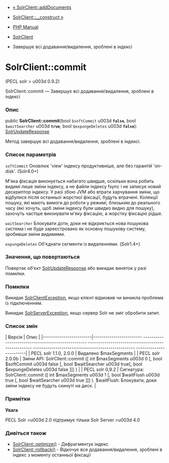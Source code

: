 - [« SolrClient::addDocuments](solrclient.adddocuments.md)
- [SolrClient::\_\_construct »](solrclient.construct.md)

- [PHP Manual](index.md)
- [SolrClient](class.solrclient.md)
- Завершує всі додавання/видалення, зроблені в індексі

# SolrClient::commit

(PECL solr \> u003d 0.9.2)

SolrClient::commit — Завершує всі додавання/видалення, зроблені в
індексі

### Опис

public **SolrClient::commit**(bool `$softCommit` u003d **`false`**, bool
`$waitSearcher` u003d **`true`**, bool `$expungeDeletes` u003d **`false`**):
[SolrUpdateResponse](class.solrupdateresponse.md)

Метод завершує всі додавання/видалення, зроблені в індексі.

### Список параметрів

`softCommit`
Оновлює 'view' індексу продуктивніше, але без гарантій
'on-disk'. (Solr4.0+)

М'яка фіксація виконується набагато швидше, оскільки вона робить
видимі лише зміни індексу, а не файли індексу fsync і не
записує новий дескриптор індексу. У разі збою JVM або втрати
харчування зміни, що відбулися після останньої жорсткої фіксації, будуть
втрачені. Колекції пошуку, які мають вимоги до роботи у режимі,
близьким до реального часу (які хочуть, щоб зміни індексу були
швидко видно для пошуку), захочуть частіше виконувати м'яку фіксацію, а
жорстку фіксацію рідше.

`waitSearcher`
Блокувати доти, доки не відкриється нова пошукова система і не
буде зареєстровано як основну пошукову систему, зробивши зміни
видимими.

`expungeDeletes`
Об'єднати сегменти із видаленнями. (Solr1.4+)

### Значення, що повертаються

Повертає об'єкт [SolrUpdateResponse](class.solrupdateresponse.md)
або викидає виняток у разі помилки.

### Помилки

Викидає [SolrClientException](class.solrclientexception.md), якщо
клієнт відмовив чи виникла проблема із підключенням.

Викидає [SolrServerException](class.solrserverexception.md), якщо
сервер Solr не зміг обробити запит.

### Список змін

| Версія | Опис |
|------------------------|------------------------ -------------------------------------------------- -------------------------------------------------- -------------------------------------------------- ------------------------|
| PECL solr 1.1.0, 2.0.0 | Видалено $maxSegments |
| PECL solr 2.0.0b | Зміни API: SolrClient::commit (\[ int $maxSegments u003d 0 \[, bool $softCommit u003d false \[, bool $waitSearcher u003d true\[, bool $expungeDeletes u003d false \]\]\] ) |
| PECL solr 0,9.2 | Сигнатура: SolrClient::commit (\[ int $maxSegments u003d 1 \[, bool $waitFlush u003d true \[, bool $waitSearcher u003d true \]\]\] ). $waitFlush: Блокувати, доки зміни індексу не будуть скинуті на диск. |

### Примітки

**Увага**

PECL Solr \>u003d 2.0 підтримує тільки Solr Server \>u003d 4.0

### Дивіться також

- [SolrClient::optimize()](solrclient.optimize.md) - Дефрагментує
індекс
- [SolrClient::rollback()](solrclient.rollback.md) - Відкочує все
додавання/видалення, зроблені в індекс з моменту останньої фіксації
